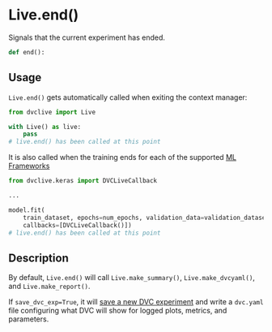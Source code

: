 # Live.end()

Signals that the current experiment has ended.

```py
def end():
```

## Usage

`Live.end()` gets automatically called when exiting the context manager:

```py
from dvclive import Live

with Live() as live:
    pass
# live.end() has been called at this point
```

It is also called when the training ends for each of the supported
[ML Frameworks](/doc/dvclive/ml-frameworks)

```py
from dvclive.keras import DVCLiveCallback

...

model.fit(
    train_dataset, epochs=num_epochs, validation_data=validation_dataset,
    callbacks=[DVCLiveCallback()])
# live.end() has been called at this point
```

## Description

By default, `Live.end()` will call `Live.make_summary()`, `Live.make_dvcyaml()`,
and `Live.make_report()`.

If `save_dvc_exp=True`, it will
[save a new DVC experiment](/doc/dvclive/how-it-works#git-integration) and write
a `dvc.yaml` file configuring what DVC will show for logged plots, metrics, and
parameters.
